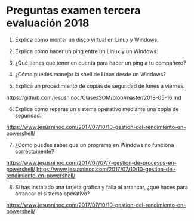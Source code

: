 # Preguntas examen tercera evaluación 2018

1. Explica cómo montar un disco virtual en Linux y Windows.

2. Explica cómo hacer un ping entre un Linux y un Windows.

3. ¿Qué tienes que tener en cuenta para hacer un ping a tu compañero?

4. ¿Cómo puedes manejar la shell de Linux desde un Windows?

5. Explica un procedimiento de copias de seguridad de lunes a viernes.

https://github.com/jesusninoc/ClasesSOM/blob/master/2018-05-16.md

6. Explica cómo reparas un sistema operativo mediante una copia de seguridad.

https://www.jesusninoc.com/2017/07/10/10-gestion-del-rendimiento-en-powershell/

7. ¿Cómo puedes saber que un programa en Windows no funciona correctamente?

https://www.jesusninoc.com/2017/07/07/7-gestion-de-procesos-en-powershell/
https://www.jesusninoc.com/2017/07/10/10-gestion-del-rendimiento-en-powershell/

8. Si has instalado una tarjeta gráfica y falla al arrancar, ¿qué haces para arrancar el sistema operativo?

https://www.jesusninoc.com/2017/07/10/10-gestion-del-rendimiento-en-powershell/
